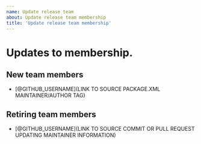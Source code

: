 ```yaml
---
name: Update release team
about: Update release team membership
title: 'Update release team membership'
---
```


# Updates to <!-- RELEASE_TEAM --> membership.

## New team members

* [@GITHUB_USERNAME](LINK TO SOURCE PACKAGE.XML MAINTAINER/AUTHOR TAG)

## Retiring team members

* [@GITHUB_USERNAME](LINK TO SOURCE COMMIT OR PULL REQUEST UPDATING MAINTAINER INFORMATION)
